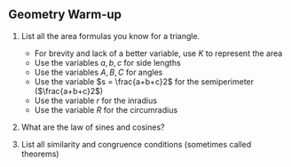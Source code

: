 ## Geometry Warm-up

1. List all the area formulas you know for a triangle.
   - For brevity and lack of a better variable, use $K$ to represent the area
   - Use the variables $a,b,c$ for side lengths
   - Use the variables $A,B,C$ for angles
   - Use the variable $s = \frac{a+b+c}2$ for the semiperimeter ($\frac{a+b+c}2$)
   - Use the variable $r$ for the inradius
   - Use the variable $R$ for the circumradius













2. What are the law of sines and cosines?

   
   

   
3. List all similarity and congruence conditions (sometimes called theorems)
   